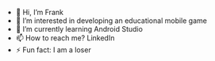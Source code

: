 - 👋 Hi, I’m Frank
- 👀 I’m interested in developing an educational mobile game
- 🌱 I’m currently learning Android Studio
- 📫 How to reach me? LinkedIn
- ⚡ Fun fact: I am a loser

<!---
franquelie/franquelie is a ✨ special ✨ repository because its `README.md` (this file) appears on your GitHub profile.
You can click the Preview link to take a look at your changes.
--->
